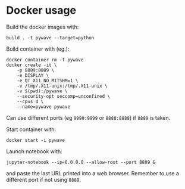 # Docker usage
Build the docker images with:
```
build . -t pywave --target=python
```
Build container with (eg.):
```
docker container rm -f pywave
docker create -it \
    -p 8889:8889 \
    -e DISPLAY \
    -e QT_X11_NO_MITSHM=1 \
    -v /tmp/.X11-unix:/tmp/.X11-unix \
    -v $(pwd):/pywave \
    --security-opt seccomp=unconfined \
    --cpus 4 \
    --name=pywave pywave
```
Can use different ports (eg `9999:9999` or `8888:8888`) if `8889` is taken.

Start container with:
```
docker start -i pywave
```
Launch notebook with:
```
jupyter-notebook --ip=0.0.0.0 --allow-root --port 8889 &
```
and paste the last URL printed into a web browser. Remember to use a different port if not using `8889`.